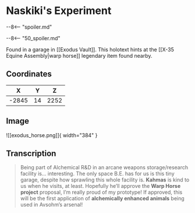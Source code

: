 # Naskiki's Experiment

--8<-- "spoiler.md"

--8<-- "50_spoiler.md"

Found in a garage in [[Exodus Vault]]. This holotext hints at the [[X-35 Equine Assembly|warp horse]] legendary item found nearby.

## Coordinates
| **X** | **Y** | **Z** |
| :---: | :---: | :---: |
| -2845 |  14   | 2252  |

## Image

![[exodus_horse.png]]{ width="384" }

## Transcription
> Being part of Alchemical R&D in an arcane weapons storage/research facility is… interesting. The only space B.E. has for us is this tiny garage, despite how sprawling this whole facility is. **Kahmas** is kind to us when he visits, at least. Hopefully he’ll approve the **Warp Horse project** proposal, I’m really proud of my prototype! If approved, this will be the first application of **alchemically enhanced animals** being used in Avsohm’s arsenal!
